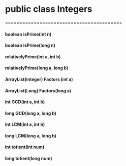# public class Integers
=========================================
#### boolean isPrime(int n)
#### boolean isPrime(long n)
#### relativelyPrime(int a, int b)
#### relativelyPrime(long a, long b)
#### ArrayList(Integer) Factors (int a)
#### ArrayList(Long) Factors(long a)
#### int GCD(int a, int b)
#### long GCD(long a, long b)
#### int LCM(int a, int b)
#### long LCM(long a, long b)
#### int totient(int num)
#### long totient(long num)
